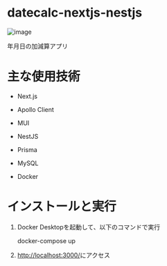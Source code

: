 # datecalc-nextjs-nestjs

![image](https://user-images.githubusercontent.com/79039863/147854137-b7813176-d462-4a78-a824-322b540015c9.png)

年月日の加減算アプリ

# 主な使用技術

-   Next.js

-   Apollo Client

-   MUI

-   NestJS

-   Prisma

-   MySQL

-   Docker

# インストールと実行

1.  Docker Desktopを起動して、以下のコマンドで実行

    docker-compose up

2.  <http://localhost:3000/>にアクセス
